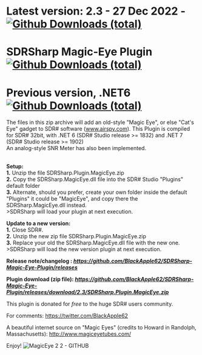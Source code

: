 # Latest version: 2.3 - 27 Dec 2022 - [![Github Downloads (total)](https://img.shields.io/github/downloads/BlackApple62/SDRSharp-Magic-Eye-Plugin/2.3/total.svg)](https://github.com/BlackApple62/SDRSharp-Magic-Eye-Plugin/releases/download/2.3/SDRSharp.Plugin.MagicEye.zip)
  
# SDRSharp Magic-Eye Plugin [![Github Downloads (total)](https://img.shields.io/github/downloads/BlackApple62/SDRSharp-Magic-Eye-Plugin/total.svg)](https://github.com/BlackApple62/SDRSharp-Magic-Eye-Plugin/releases/download/2.3/SDRSharp.Plugin.MagicEye.zip)
# Previous version, .NET6 [![Github Downloads (total)](https://img.shields.io/github/downloads/BlackApple62/SDRSharp-Magic-Eye-Plugin/2.2/total.svg)](https://github.com/BlackApple62/SDRSharp-Magic-Eye-Plugin/releases/download/2.2/SDRSharp.Plugin.MagicEye.zip)

The files in this zip archive will add an old-style "Magic Eye", or else "Cat's Eye" gadget to SDR# software (www.airspy.com).
This Plugin is compiled for SDR# 32bit, with .NET 6 (SDR# Studio release >= 1832) and .NET 7 (SDR# Studio release >= 1902)
<br>An analog-style SNR Meter has also been implemented.<br><br>

**Setup:**
<br>**1.** Unzip the file SDRSharp.Plugin.MagicEye.zip
<br>**2.** Copy the SDRSharp.MagicEye.dll file into the SDR# Studio "Plugins" default folder
<br>**3.** Alternate, should you prefer, create your own folder inside the default "Plugins" it could be "MagicEye", and copy there the SDRSharp.MagicEye.dll instead.
<br>>SDRSharp will load your plugin at next execution.

**Update to a new version:**
<br>**1.** Close SDR#.
<br>**2.** Unzip the new zip file SDRSharp.Plugin.MagicEye.zip
<br>**3.** Replace your old the SDRSharp.MagicEye.dll file with the new one.
<br>>SDRSharp will load the new version plugin at next execution.

**Release note/changelog : _https://github.com/BlackApple62/SDRSharp-Magic-Eye-Plugin/releases_**

**Plugin download (zip file): _https://github.com/BlackApple62/SDRSharp-Magic-Eye-Plugin/releases/download/2.3/SDRSharp.Plugin.MagicEye.zip_**

This plugin is donated for *free* to the huge SDR# users community.<br>

For comments: https://twitter.com/BlackApple62

A beautiful internet source on "Magic Eyes" (credits to Howard in Randolph, Massachusetts): http://www.magiceyetubes.com/

Enjoy!
![MagicEye 2 2 - GITHUB](https://user-images.githubusercontent.com/47506878/195413507-faa9ff9d-91e0-4f6f-b38b-211382417aa7.png)


